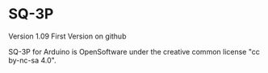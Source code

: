 # SQ-3P
Version 1.09 First Version on github

SQ-3P for Arduino is OpenSoftware under the creative common license "cc by-nc-sa 4.0".




